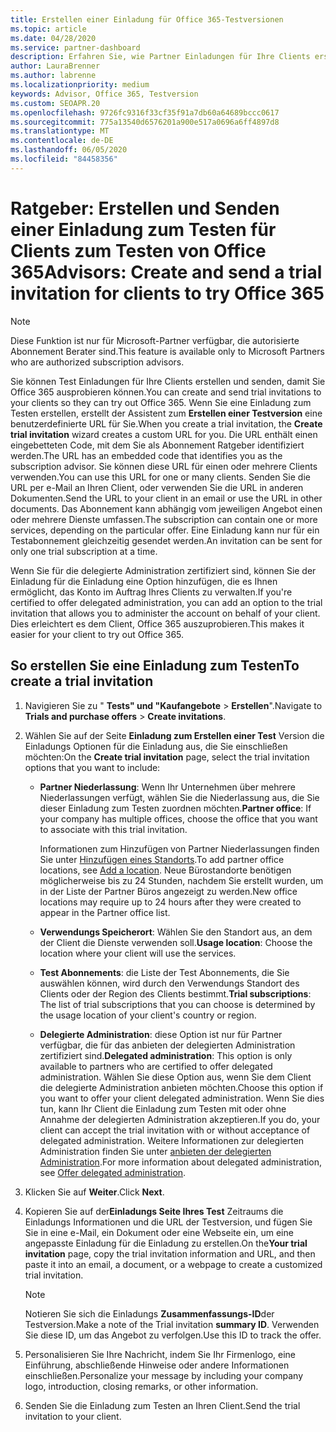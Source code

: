 ```yaml
---
title: Erstellen einer Einladung für Office 365-Testversionen
ms.topic: article
ms.date: 04/28/2020
ms.service: partner-dashboard
description: Erfahren Sie, wie Partner Einladungen für Ihre Clients erstellen und senden können, um Office 365 zu testen. Partner sind ein autorisierter Abonnement Ratgeber.
author: LauraBrenner
ms.author: labrenne
ms.localizationpriority: medium
keywords: Advisor, Office 365, Testversion
ms.custom: SEOAPR.20
ms.openlocfilehash: 9726fc9316f33cf35f91a7db60a64689bccc0617
ms.sourcegitcommit: 775a13540d6576201a900e517a0696a6ff4897d8
ms.translationtype: MT
ms.contentlocale: de-DE
ms.lasthandoff: 06/05/2020
ms.locfileid: "84458356"
---
```

# <a name="advisors-create-and-send-a-trial-invitation-for-clients-to-try-office-365"></a><span data-ttu-id="4f130-105">Ratgeber: Erstellen und Senden einer Einladung zum Testen für Clients zum Testen von Office 365</span><span class="sxs-lookup"><span data-stu-id="4f130-105">Advisors: Create and send a trial invitation for clients to try Office 365</span></span>

> [!NOTE]
> <span data-ttu-id="4f130-106">Diese Funktion ist nur für Microsoft-Partner verfügbar, die autorisierte Abonnement Berater sind.</span><span class="sxs-lookup"><span data-stu-id="4f130-106">This feature is available only to Microsoft Partners who are authorized subscription advisors.</span></span>

<span data-ttu-id="4f130-107">Sie können Test Einladungen für Ihre Clients erstellen und senden, damit Sie Office 365 ausprobieren können.</span><span class="sxs-lookup"><span data-stu-id="4f130-107">You can create and send trial invitations to your clients so they can try out Office 365.</span></span> <span data-ttu-id="4f130-108">Wenn Sie eine Einladung zum Testen erstellen, erstellt der Assistent zum **Erstellen einer Testversion** eine benutzerdefinierte URL für Sie.</span><span class="sxs-lookup"><span data-stu-id="4f130-108">When you create a trial invitation, the **Create trial invitation** wizard creates a custom URL for you.</span></span> <span data-ttu-id="4f130-109">Die URL enthält einen eingebetteten Code, mit dem Sie als Abonnement Ratgeber identifiziert werden.</span><span class="sxs-lookup"><span data-stu-id="4f130-109">The URL has an embedded code that identifies you as the subscription advisor.</span></span> <span data-ttu-id="4f130-110">Sie können diese URL für einen oder mehrere Clients verwenden.</span><span class="sxs-lookup"><span data-stu-id="4f130-110">You can use this URL for one or many clients.</span></span> <span data-ttu-id="4f130-111">Senden Sie die URL per e-Mail an Ihren Client, oder verwenden Sie die URL in anderen Dokumenten.</span><span class="sxs-lookup"><span data-stu-id="4f130-111">Send the URL to your client in an email or use the URL in other documents.</span></span> <span data-ttu-id="4f130-112">Das Abonnement kann abhängig vom jeweiligen Angebot einen oder mehrere Dienste umfassen.</span><span class="sxs-lookup"><span data-stu-id="4f130-112">The subscription can contain one or more services, depending on the particular offer.</span></span> <span data-ttu-id="4f130-113">Eine Einladung kann nur für ein Testabonnement gleichzeitig gesendet werden.</span><span class="sxs-lookup"><span data-stu-id="4f130-113">An invitation can be sent for only one trial subscription at a time.</span></span>

<span data-ttu-id="4f130-114">Wenn Sie für die delegierte Administration zertifiziert sind, können Sie der Einladung für die Einladung eine Option hinzufügen, die es Ihnen ermöglicht, das Konto im Auftrag Ihres Clients zu verwalten.</span><span class="sxs-lookup"><span data-stu-id="4f130-114">If you're certified to offer delegated administration, you can add an option to the trial invitation that allows you to administer the account on behalf of your client.</span></span> <span data-ttu-id="4f130-115">Dies erleichtert es dem Client, Office 365 auszuprobieren.</span><span class="sxs-lookup"><span data-stu-id="4f130-115">This makes it easier for your client to try out Office 365.</span></span>

## <a name="to-create-a-trial-invitation"></a><span data-ttu-id="4f130-116">So erstellen Sie eine Einladung zum Testen</span><span class="sxs-lookup"><span data-stu-id="4f130-116">To create a trial invitation</span></span>

1. <span data-ttu-id="4f130-117">Navigieren Sie zu " **Tests" und "Kaufangebote**  >  **Erstellen**".</span><span class="sxs-lookup"><span data-stu-id="4f130-117">Navigate to **Trials and purchase offers** > **Create invitations**.</span></span>

2. <span data-ttu-id="4f130-118">Wählen Sie auf der Seite **Einladung zum Erstellen einer Test** Version die Einladungs Optionen für die Einladung aus, die Sie einschließen möchten:</span><span class="sxs-lookup"><span data-stu-id="4f130-118">On the **Create trial invitation** page, select the trial invitation options that you want to include:</span></span>

    - <span data-ttu-id="4f130-119">**Partner Niederlassung**: Wenn Ihr Unternehmen über mehrere Niederlassungen verfügt, wählen Sie die Niederlassung aus, die Sie dieser Einladung zum Testen zuordnen möchten.</span><span class="sxs-lookup"><span data-stu-id="4f130-119">**Partner office**: If your company has multiple offices, choose the office that you want to associate with this trial invitation.</span></span>

        <span data-ttu-id="4f130-120">Informationen zum Hinzufügen von Partner Niederlassungen finden Sie unter [Hinzufügen eines Standorts](manage-locations.md).</span><span class="sxs-lookup"><span data-stu-id="4f130-120">To add partner office locations, see [Add a location](manage-locations.md).</span></span> <span data-ttu-id="4f130-121">Neue Bürostandorte benötigen möglicherweise bis zu 24 Stunden, nachdem Sie erstellt wurden, um in der Liste der Partner Büros angezeigt zu werden.</span><span class="sxs-lookup"><span data-stu-id="4f130-121">New office locations may require up to 24 hours after they were created to appear in the Partner office list.</span></span>

    - <span data-ttu-id="4f130-122">**Verwendungs Speicherort**: Wählen Sie den Standort aus, an dem der Client die Dienste verwenden soll.</span><span class="sxs-lookup"><span data-stu-id="4f130-122">**Usage location**: Choose the location where your client will use the services.</span></span>
    - <span data-ttu-id="4f130-123">**Test Abonnements**: die Liste der Test Abonnements, die Sie auswählen können, wird durch den Verwendungs Standort des Clients oder der Region des Clients bestimmt.</span><span class="sxs-lookup"><span data-stu-id="4f130-123">**Trial subscriptions**: The list of trial subscriptions that you can choose is determined by the usage location of your client's country or region.</span></span>
    - <span data-ttu-id="4f130-124">**Delegierte Administration**: diese Option ist nur für Partner verfügbar, die für das anbieten der delegierten Administration zertifiziert sind.</span><span class="sxs-lookup"><span data-stu-id="4f130-124">**Delegated administration**: This option is only available to partners who are certified to offer delegated administration.</span></span> <span data-ttu-id="4f130-125">Wählen Sie diese Option aus, wenn Sie dem Client die delegierte Administration anbieten möchten.</span><span class="sxs-lookup"><span data-stu-id="4f130-125">Choose this option if you want to offer your client delegated administration.</span></span> <span data-ttu-id="4f130-126">Wenn Sie dies tun, kann Ihr Client die Einladung zum Testen mit oder ohne Annahme der delegierten Administration akzeptieren.</span><span class="sxs-lookup"><span data-stu-id="4f130-126">If you do, your client can accept the trial invitation with or without acceptance of delegated administration.</span></span> <span data-ttu-id="4f130-127">Weitere Informationen zur delegierten Administration finden Sie unter [anbieten der delegierten Administration](customers-revoke-admin-privileges.md).</span><span class="sxs-lookup"><span data-stu-id="4f130-127">For more information about delegated administration, see [Offer delegated administration](customers-revoke-admin-privileges.md).</span></span>

3. <span data-ttu-id="4f130-128">Klicken Sie auf **Weiter**.</span><span class="sxs-lookup"><span data-stu-id="4f130-128">Click **Next**.</span></span>

4. <span data-ttu-id="4f130-129">Kopieren Sie auf der**Einladungs Seite Ihres Test** Zeitraums die Einladungs Informationen und die URL der Testversion, und fügen Sie Sie in eine e-Mail, ein Dokument oder eine Webseite ein, um eine angepasste Einladung für die Einladung zu erstellen.</span><span class="sxs-lookup"><span data-stu-id="4f130-129">On the**Your trial invitation** page, copy the trial invitation information and URL, and then paste it into an email, a document, or a webpage to create a customized trial invitation.</span></span>

    > [!NOTE]
    > <span data-ttu-id="4f130-130">Notieren Sie sich die Einladungs **Zusammenfassungs-ID**der Testversion.</span><span class="sxs-lookup"><span data-stu-id="4f130-130">Make a note of the Trial invitation **summary ID**.</span></span> <span data-ttu-id="4f130-131">Verwenden Sie diese ID, um das Angebot zu verfolgen.</span><span class="sxs-lookup"><span data-stu-id="4f130-131">Use this ID to track the offer.</span></span>

5. <span data-ttu-id="4f130-132">Personalisieren Sie Ihre Nachricht, indem Sie Ihr Firmenlogo, eine Einführung, abschließende Hinweise oder andere Informationen einschließen.</span><span class="sxs-lookup"><span data-stu-id="4f130-132">Personalize your message by including your company logo, introduction, closing remarks, or other information.</span></span>

6. <span data-ttu-id="4f130-133">Senden Sie die Einladung zum Testen an Ihren Client.</span><span class="sxs-lookup"><span data-stu-id="4f130-133">Send the trial invitation to your client.</span></span>
